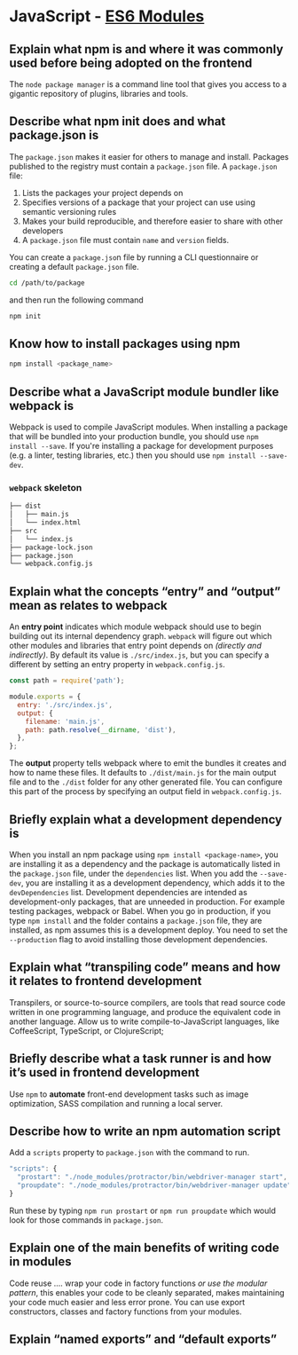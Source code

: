# JavaScript - [ES6 Modules](https://www.theodinproject.com/paths/full-stack-javascript/courses/javascript/lessons/es6-modules)

## Explain what npm is and where it was commonly used before being adopted on the frontend
The `node package manager` is a command line tool that gives you access to a gigantic repository of plugins, libraries and tools.

## Describe what npm init does and what package.json is
The `package.json` makes it easier for others to manage and install. Packages published to the registry must contain a `package.json` file.
A `package.json` file:
1. Lists the packages your project depends on
2. Specifies versions of a package that your project can use using semantic versioning rules
3. Makes your build reproducible, and therefore easier to share with other developers
4. A `package.json` file must contain `name` and `version` fields.

You can create a `package.jso`n file by running a CLI questionnaire or creating a default `package.json` file.
```sh
cd /path/to/package
```
and then run the following command
```sh
npm init
```

## Know how to install packages using npm
```sh
npm install <package_name>
```

## Describe what a JavaScript module bundler like webpack is
Webpack is used to compile JavaScript modules. When installing a package that will be bundled into your production bundle, you should use `npm install --save`.
If you're installing a package for development purposes (e.g. a linter, testing libraries, etc.) then you should use `npm install --save-dev`.

### `webpack` skeleton
```sh
├── dist
│   ├── main.js
│   └── index.html
├── src
│   └── index.js
├── package-lock.json
├── package.json
└── webpack.config.js
```

## Explain what the concepts “entry” and “output” mean as relates to webpack
An **entry point** indicates which module webpack should use to begin building out its internal dependency graph. `webpack` will figure out which other modules and libraries that entry point depends on _(directly and indirectly)_. By default its value is `./src/index.js`, but you can specify a different by setting an entry property in `webpack.config.js`.
```js
const path = require('path');

module.exports = {
  entry: './src/index.js',
  output: {
    filename: 'main.js',
    path: path.resolve(__dirname, 'dist'),
  },
};
```
The **output** property tells webpack where to emit the bundles it creates and how to name these files. It defaults to `./dist/main.js` for the main output file and to the `./dist` folder for any other generated file. You can configure this part of the process by specifying an output field in `webpack.config.js`.

## Briefly explain what a development dependency is
When you install an npm package using `npm install <package-name>`, you are installing it as a dependency and the package is automatically listed in the `package.json` file, under the `dependencies` list. When you add the `--save-dev`, you are installing it as a development dependency, which adds it to the `devDependencies` list.
Development dependencies are intended as development-only packages, that are unneeded in production. For example testing packages, webpack or Babel.
When you go in production, if you type `npm install` and the folder contains a `package.json` file, they are installed, as npm assumes this is a development deploy.
You need to set the `--production` flag to avoid installing those development dependencies.

## Explain what “transpiling code” means and how it relates to frontend development
Transpilers, or source-to-source compilers, are tools that read source code written in one programming language, and produce the equivalent code in another language.
Allow us to write compile-to-JavaScript languages, like CoffeeScript, TypeScript, or ClojureScript;

## Briefly describe what a task runner is and how it’s used in frontend development
Use `npm` to **automate** front-end development tasks such as image optimization, SASS compilation and running a local server.

## Describe how to write an npm automation script
Add a `scripts` property to `package.json` with the command to run.
```js
"scripts": {
  "prostart": "./node_modules/protractor/bin/webdriver-manager start",
  "proupdate": "./node_modules/protractor/bin/webdriver-manager update"
}
```
Run these by typing `npm run prostart` or `npm run proupdate` which would look for those commands in `package.json`.
## Explain one of the main benefits of writing code in modules
Code reuse .... wrap your code in factory functions _or use the modular pattern_, this enables your code to be cleanly separated, makes maintaining your code much easier and less error prone. You can use export constructors, classes and factory functions from your modules.
## Explain “named exports” and “default exports”
